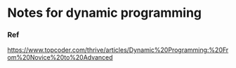 Notes for dynamic programming
==============================


### Ref
https://www.topcoder.com/thrive/articles/Dynamic%20Programming:%20From%20Novice%20to%20Advanced

